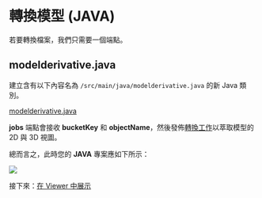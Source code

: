 # 轉換模型 (JAVA)

若要轉換檔案，我們只需要一個端點。

## modelderivative.java

建立含有以下內容名為 `/src/main/java/modelderivative.java` 的新 Java 類別。 

[modelderivative.java](_snippets/viewmodels/java/modelderivative.java ':include :type=code java')

**jobs** 端點會接收 **bucketKey** 和 **objectName**，然後發佈[轉換工作](https://forge.autodesk.com/en/docs/model-derivative/v2/reference/http/job-POST/)以萃取模型的 2D 與 3D 視圖。 
 
總而言之，此時您的 **JAVA** 專案應如下所示：

![](_media/java/Eclipse_server_side.png)

接下來：[在 Viewer 中展示](/zh-TW/viewer/2legged/)